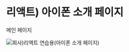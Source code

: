 # 리액트) 아이폰 소개 페이지


메인 페이지

![회사)리액트 연습용(아이폰 소개 페이지)](https://github.com/JiYun1101/IphoneInfoPage/assets/91119322/22ad7171-1a91-456f-9f0c-7528df11122b)
